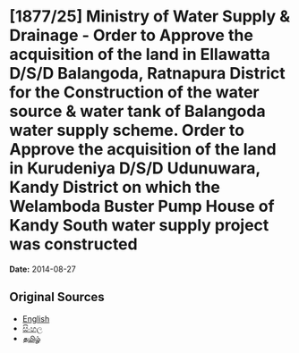 # [1877/25] Ministry of Water Supply & Drainage - Order to Approve the acquisition of the land in Ellawatta D/S/D Balangoda, Ratnapura District for the Construction of the water source & water tank of Balangoda water supply scheme. Order to Approve the acquisition of the land in Kurudeniya D/S/D Udunuwara, Kandy District on which the Welamboda Buster Pump House of Kandy South water supply project was constructed

**Date:** 2014-08-27

## Original Sources

- [English](https://documents.gov.lk/view/extra-gazettes/2014/8/1877-25_E.pdf)
- [සිංහල](https://documents.gov.lk/view/extra-gazettes/2014/8/1877-25_S.pdf)
- [தமிழ்](https://documents.gov.lk/view/extra-gazettes/2014/8/1877-25_T.pdf)
